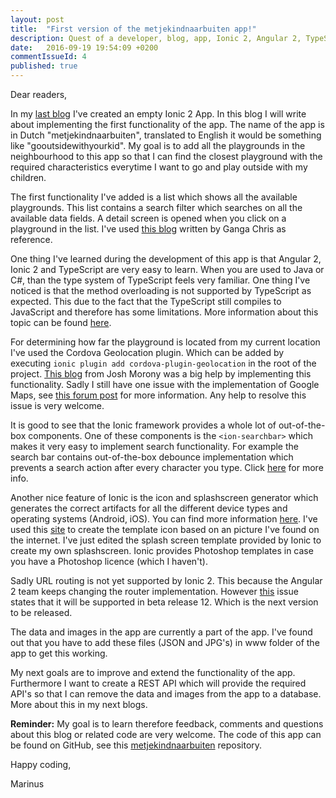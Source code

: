 ```yaml
---
layout: post
title:  "First version of the metjekindnaarbuiten app!"
description: Quest of a developer, blog, app, Ionic 2, Angular 2, TypeScript, Cordova
date:   2016-09-19 19:54:09 +0200
commentIssueId: 4
published: true
---
```


Dear readers,

In my [last blog](../../../../developerquest/2016/08/15/blog3.html) I've created an empty Ionic 2 App. In this blog I will write about implementing the first functionality of the app. The name of the app is in Dutch "metjekindnaarbuiten", translated to English it would be something like "gooutsidewithyourkid". My goal is to add all the playgrounds in the neighbourhood to this app so that I can find the closest playground with the required characteristics everytime I want to go and play outside with my children.

The first functionality I've added is a list which shows all the available playgrounds. This list contains a search filter which searches on all the available data fields. A detail screen is opened when you click on a playground in the list. I've used [this blog](https://scotch.io/tutorials/build-a-mobile-app-with-angular-2-and-ionic-2) written by Ganga Chris as reference.

One thing I've learned during the development of this app is that Angular 2, Ionic 2 and TypeScript are very easy to learn. When you are used to Java or C#, than the type system of TypeScript feels very familiar. One thing I've noticed is that the method overloading is not supported by TypeScript as expected. This due to the fact that the TypeScript still compiles to JavaScript and therefore has some limitations. More information about this topic can be found [here](https://blog.mariusschulz.com/2016/08/18/function-overloads-in-typescript).

For determining how far the playground is located from my current location I've used the Cordova Geolocation plugin. Which can be added by executing ```ionic plugin add cordova-plugin-geolocation``` in the root of the project. [This blog](http://www.joshmorony.com/ionic-2-how-to-use-google-maps-geolocation-video-tutorial) from Josh Morony was a big help by implementing this functionality. Sadly I still have one issue with the implementation of Google Maps, see [this forum post](http://stackoverflow.com/questions/39580890/google-maps-only-load-the-first-time-second-time-it-is-gray) for more information. Any help to resolve this issue is very welcome.

It is good to see that the Ionic framework provides a whole lot of out-of-the-box components. One of these components is the ```<ion-searchbar>``` which makes it very easy to implement search functionality. For example the search bar contains out-of-the-box debounce implementation which prevents a search action after every character you type. Click [here](http://ionicframework.com/docs/v2/api/components/searchbar/Searchbar) for more info.

Another nice feature of Ionic is the icon and splashscreen generator which generates the correct artifacts for all the different device types and operating systems (Android, iOS). You can find more information [here](http://ionicframework.com/docs/cli/icon-splashscreen.html). I've used this [site](http://www.gieson.com/Library/projects/utilities/icon_slayer) to create the template icon based on an picture I've found on the internet. I've just edited the splash screen template provided by Ionic to create my own splashscreen. Ionic provides Photoshop templates in case you have a Photoshop licence (which I haven't).

Sadly URL routing is not yet supported by Ionic 2. This because the Angular 2 team keeps changing the router implementation. However [this](https://github.com/driftyco/ionic/issues/6563) issue states that it will be supported in beta release 12. Which is the next version to be released.

The data and images in the app are currently a part of the app. I've found out that you have to add these files (JSON and JPG's) in www folder of the app to get this working.

My next goals are to improve and extend the functionality of the app. Furthermore I want to create a REST API which will provide the required API's so that I can remove the data and images from the app to a database. More about this in my next blogs.

**Reminder:** My goal is to learn therefore feedback, comments and questions about this blog or related code are very welcome. The code of this app can be found on GitHub, see this [metjekindnaarbuiten](https://github.com/marinusgeuze/metjekindnaarbuiten) repository.

Happy coding,

Marinus